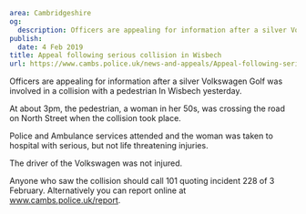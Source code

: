 ```yaml
area: Cambridgeshire
og:
  description: Officers are appealing for information after a silver Volkswagen Golf was involved in a collision with a pedestrian In Wisbech on Sunday.
publish:
  date: 4 Feb 2019
title: Appeal following serious collision in Wisbech
url: https://www.cambs.police.uk/news-and-appeals/Appeal-following-serious-collision-in-NorthStreetWisbech
```

Officers are appealing for information after a silver Volkswagen Golf was involved in a collision with a pedestrian In Wisbech yesterday.

At about 3pm, the pedestrian, a woman in her 50s, was crossing the road on North Street when the collision took place.

Police and Ambulance services attended and the woman was taken to hospital with serious, but not life threatening injuries.

The driver of the Volkswagen was not injured.

Anyone who saw the collision should call 101 quoting incident 228 of 3 February. Alternatively you can report online at www.cambs.police.uk/report.
